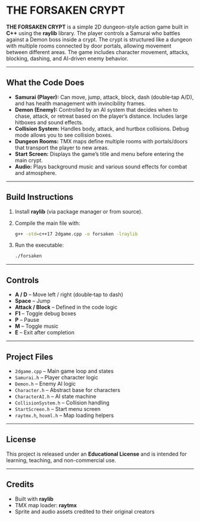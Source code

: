 # THE FORSAKEN CRYPT

**THE FORSAKEN CRYPT** is a simple 2D dungeon-style action game built in **C++** using the **raylib** library. The player controls a Samurai who battles against a Demon boss inside a crypt. The crypt is structured like a dungeon with multiple rooms connected by door portals, allowing movement between different areas. The game includes character movement, attacks, blocking, dashing, and AI-driven enemy behavior.

---

## What the Code Does

* **Samurai (Player):** Can move, jump, attack, block, dash (double‑tap A/D), and has health management with invincibility frames.
* **Demon (Enemy):** Controlled by an AI system that decides when to chase, attack, or retreat based on the player’s distance. Includes large hitboxes and sound effects.
* **Collision System:** Handles body, attack, and hurtbox collisions. Debug mode allows you to see collision boxes.
* **Dungeon Rooms:** TMX maps define multiple rooms with portals/doors that transport the player to new areas.
* **Start Screen:** Displays the game’s title and menu before entering the main crypt.
* **Audio:** Plays background music and various sound effects for combat and atmosphere.

---

## Build Instructions

1. Install **raylib** (via package manager or from source).
2. Compile the main file with:

   ```bash
   g++ -std=c++17 2dgame.cpp -o forsaken -lraylib
   ```
3. Run the executable:

   ```bash
   ./forsaken
   ```

---

## Controls

* **A / D** – Move left / right (double‑tap to dash)
* **Space** – Jump
* **Attack / Block** – Defined in the code logic
* **F1** – Toggle debug boxes
* **P** – Pause
* **M** – Toggle music
* **E** – Exit after completion

---

## Project Files

* `2dgame.cpp` – Main game loop and states
* `Samurai.h` – Player character logic
* `Demon.h` – Enemy AI logic
* `Character.h` – Abstract base for characters
* `CharacterAI.h` – AI state machine
* `CollisionSystem.h` – Collision handling
* `StartScreen.h` – Start menu screen
* `raytmx.h`, `hoxml.h` – Map loading helpers

---

## License

This project is released under an **Educational License** and is intended for learning, teaching, and non-commercial use.

---

## Credits

* Built with **raylib**
* TMX map loader: **raytmx**
* Sprite and audio assets credited to their original creators
